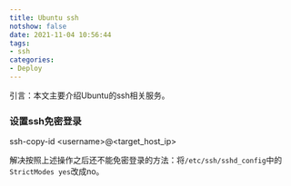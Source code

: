 ```yaml
---
title: Ubuntu ssh
notshow: false
date: 2021-11-04 10:56:44
tags:
- ssh
categories:
- Deploy
---
```


<!--more-->

引言：本文主要介绍Ubuntu的ssh相关服务。

### 设置ssh免密登录

ssh-copy-id \<username>@<target_host_ip>

解决按照上述操作之后还不能免密登录的方法：将`/etc/ssh/sshd_config`中的`StrictModes yes`改成no。

